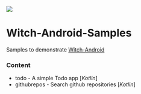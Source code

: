 ![](https://cdn.rawgit.com/sedstrom/Witch-Android/master/docs/assets/img/logo-icon-font.svg)

# Witch-Android-Samples
Samples to demonstrate [Witch-Android](https://sedstrom.github.io/Witch-Android/)

### Content
* todo - A simple Todo app [*Kotlin*]
* githubrepos - Search github repositories [*Kotlin*]
